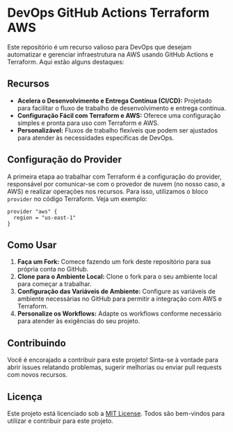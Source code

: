 # DevOps GitHub Actions Terraform AWS

Este repositório é um recurso valioso para DevOps que desejam automatizar e gerenciar infraestrutura na AWS usando GitHub Actions e Terraform. Aqui estão alguns destaques:

## Recursos

- **Acelera o Desenvolvimento e Entrega Contínua (CI/CD):** Projetado para facilitar o fluxo de trabalho de desenvolvimento e entrega contínua.
- **Configuração Fácil com Terraform e AWS:** Oferece uma configuração simples e pronta para uso com Terraform e AWS.
- **Personalizável:** Fluxos de trabalho flexíveis que podem ser ajustados para atender às necessidades específicas de DevOps.

## Configuração do Provider

A primeira etapa ao trabalhar com Terraform é a configuração do provider, responsável por comunicar-se com o provedor de nuvem (no nosso caso, a AWS) e realizar operações nos recursos. Para isso, utilizamos o bloco `provider` no código Terraform. Veja um exemplo:

```hcl
provider "aws" {
  region = "us-east-1"
}
```

## Como Usar

1. **Faça um Fork:** Comece fazendo um fork deste repositório para sua própria conta no GitHub.
2. **Clone para o Ambiente Local:** Clone o fork para o seu ambiente local para começar a trabalhar.
3. **Configuração das Variáveis de Ambiente:** Configure as variáveis de ambiente necessárias no GitHub para permitir a integração com AWS e Terraform.
4. **Personalize os Workflows:** Adapte os workflows conforme necessário para atender às exigências do seu projeto.

## Contribuindo

Você é encorajado a contribuir para este projeto! Sinta-se à vontade para abrir issues relatando problemas, sugerir melhorias ou enviar pull requests com novos recursos.

## Licença

Este projeto está licenciado sob a [MIT License](LICENSE). Todos são bem-vindos para utilizar e contribuir para este projeto.

